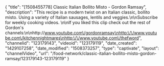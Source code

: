 {
    "title": "[1508455778] Classic Italian Bollito Misto - Gordon Ramsay",
    "description": "This recipe is a modern twist on an Italian classic, bollito misto. Using a variety of Italian sausages, lentils and veggies.\n\nSubscribe for weekly cooking videos. \n\nIf you liked this clip check out the rest of Gordon's channels:\n\nhttp:\/\/www.youtube.com\/gordonramsay\nhttp:\/\/www.youtube.com\/kitchennightmares\nhttp:\/\/www.youtube.com\/thefword",
    "channelid": "123179143",
    "videoid": "123179119",
    "date_created": "1429107258",
    "date_modified": "1508373257",
    "type": "captivate",
    "layout": "channelVideo",
    "url": "\/food-network\/classic-italian-bollito-misto-gordon-ramsay\/123179143-123179119"
}
